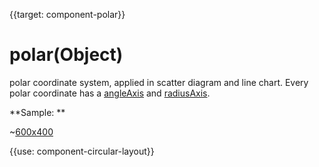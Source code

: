 
{{target: component-polar}}

# polar(Object)

polar coordinate system, applied in scatter diagram and line chart. Every polar coordinate has a [angleAxis](~angleAxis) and [radiusAxis](~radiusAxis). 

**Sample: **

~[600x400](${galleryViewPath}scatter-polar-punchCard&edit=1&reset=1)

{{use: component-circular-layout}}
